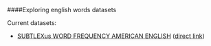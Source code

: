 ####Exploring english words datasets

Current datasets:

* [SUBTLEXus WORD FREQUENCY AMERICAN ENGLISH](http://www.ugent.be/pp/experimentele-psychologie/en/research/documents/subtlexus/overview.htm) ([direct link](http://www.ugent.be/pp/experimentele-psychologie/en/research/documents/subtlexus/subtlexus2.zip))